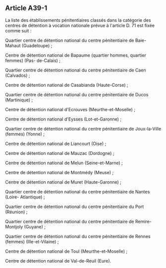 Article A39-1
----
La liste des établissements pénitentiaires classés dans la catégorie des centres
de détention à vocation nationale prévue à l'article D. 71 est fixée comme suit
:

Quartier centre de détention national du centre pénitentiaire de Baie-Mahaut
(Guadeloupe) ;

Centre de détention national de Bapaume (quartier hommes, quartier femmes) (Pas-
de-Calais) ;

Quartier centre de détention national du centre pénitentiaire de Caen (Calvados)
;

Centre de détention national de Casabianda (Haute-Corse) ;

Quartier centre de détention national du centre pénitentiaire de Ducos
(Martinique) ;

Centre de détention national d'Ecrouves (Meurthe-et-Moselle) ;

Centre de détention national d'Eysses (Lot-et-Garonne) ;

Quartier centre de détention national du centre pénitentiaire de Joux-la-Ville
(femmes) (Yonne) ;

Centre de détention national de Liancourt (Oise) ;

Centre de détention national de Mauzac (Dordogne) ;

Centre de détention national de Melun (Seine-et-Marne) ;

Centre de détention national de Montmédy (Meuse) ;

Centre de détention national de Muret (Haute-Garonne) ;

Quartier centre de détention national du centre pénitentiaire de Nantes (Loire-
Atlantique) ;

Quartier centre de détention national du centre pénitentiaire du Port (Réunion)
;

Quartier centre de détention national du centre pénitentiaire de Remire-Montjoly
(Guyane) ;

Quartier centre de détention national du centre pénitentiaire de Rennes (femmes)
(Ille-et-Vilaine) ;

Centre de détention national de Toul (Meurthe-et-Moselle) ;

Centre de détention national de Val-de-Reuil (Eure).
